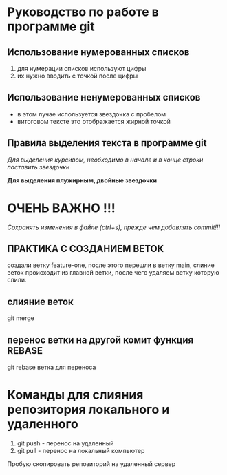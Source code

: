 # Руководство по работе в программе git

## Использование нумерованных списков

1. для нумерации списков используют цифры
2. их нужно вводить с точкой после цифры

## Использование ненумерованных списков

* в этом лучае используется звездочка с пробелом
* витоговом тексте это отображается жирной точкой

## Правила выделения текста в программе git

*Для выделения курсивом, необходимо в начале и в конце строки поставить звездочки*

**Для выделения плужирным, двойные звездочки**

# ОЧЕНЬ ВАЖНО !!!

*Сохранять изменения в файле (ctrl+s), прежде чем добавлять commit!!!*

## ПРАКТИКА С СОЗДАНИЕМ ВЕТОК

создали ветку feature-one, после этого перешли в ветку main, слиние веток происходит из главной ветки, после чего удаляем ветку которую слили.

## слияние веток 

git merge

##  перенос ветки на другой комит функция REBASE

git rebase ветка для переноса

# Команды для слияния репозитория локального и удаленного
1. git push - перенос на удаленный
2. git pull - перенос на локальный компьютер

Пробую скопировать репозиторий на удаленный сервер







